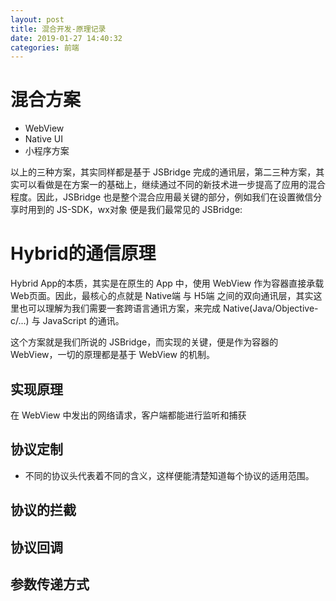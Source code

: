 ```yaml
---
layout: post
title: 混合开发-原理记录
date: 2019-01-27 14:40:32
categories: 前端
---
```


# 混合方案
* WebView
* Native UI
* 小程序方案
<!-- more -->

以上的三种方案，其实同样都是基于 JSBridge 完成的通讯层，第二三种方案，其实可以看做是在方案一的基础上，继续通过不同的新技术进一步提高了应用的混合程度。因此，JSBridge 也是整个混合应用最关键的部分，例如我们在设置微信分享时用到的 JS-SDK，wx对象 便是我们最常见的 JSBridge:


# Hybrid的通信原理
Hybrid App的本质，其实是在原生的 App 中，使用 WebView 作为容器直接承载 Web页面。因此，最核心的点就是 Native端 与 H5端 之间的双向通讯层，其实这里也可以理解为我们需要一套跨语言通讯方案，来完成 Native(Java/Objective-c/...) 与 JavaScript 的通讯。

这个方案就是我们所说的 JSBridge，而实现的关键，便是作为容器的 WebView，一切的原理都是基于 WebView 的机制。

## 实现原理

在 WebView 中发出的网络请求，客户端都能进行监听和捕获

## 协议定制

* 不同的协议头代表着不同的含义，这样便能清楚知道每个协议的适用范围。

##  协议的拦截

## 协议回调

## 参数传递方式


